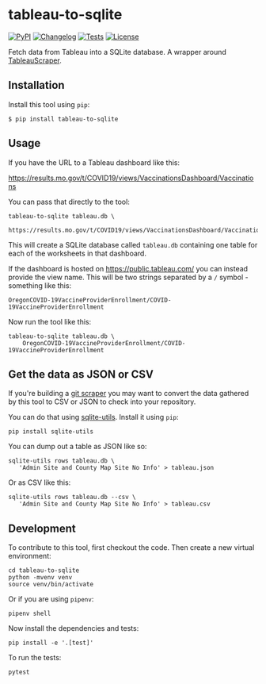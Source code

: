 # tableau-to-sqlite

[![PyPI](https://img.shields.io/pypi/v/tableau-to-sqlite.svg)](https://pypi.org/project/tableau-to-sqlite/)
[![Changelog](https://img.shields.io/github/v/release/simonw/tableau-to-sqlite?include_prereleases&label=changelog)](https://github.com/simonw/tableau-to-sqlite/releases)
[![Tests](https://github.com/simonw/tableau-to-sqlite/workflows/Test/badge.svg)](https://github.com/simonw/tableau-to-sqlite/actions?query=workflow%3ATest)
[![License](https://img.shields.io/badge/license-Apache%202.0-blue.svg)](https://github.com/simonw/tableau-to-sqlite/blob/master/LICENSE)

Fetch data from Tableau into a SQLite database. A wrapper around [TableauScraper](https://github.com/bertrandmartel/tableau-scraping/).

## Installation

Install this tool using `pip`:

    $ pip install tableau-to-sqlite

## Usage

If you have the URL to a Tableau dashboard like this:

https://results.mo.gov/t/COVID19/views/VaccinationsDashboard/Vaccinations

You can pass that directly to the tool:

    tableau-to-sqlite tableau.db \
      https://results.mo.gov/t/COVID19/views/VaccinationsDashboard/Vaccinations

This will create a SQLite database called `tableau.db` containing one table for each of the worksheets in that dashboard.

If the dashboard is hosted on https://public.tableau.com/ you can instead provide the view name. This will be two strings separated by a `/` symbol - something like this:

    OregonCOVID-19VaccineProviderEnrollment/COVID-19VaccineProviderEnrollment

Now run the tool like this:

    tableau-to-sqlite tableau.db \
        OregonCOVID-19VaccineProviderEnrollment/COVID-19VaccineProviderEnrollment

## Get the data as JSON or CSV

If you're building a [git scraper](https://simonwillison.net/2020/Oct/9/git-scraping/) you may want to convert the data gathered by this tool to CSV or JSON to check into your repository.

You can do that using [sqlite-utils](https://sqlite-utils.datasette.io/). Install it using `pip`:

    pip install sqlite-utils

You can dump out a table as JSON like so:

    sqlite-utils rows tableau.db \
       'Admin Site and County Map Site No Info' > tableau.json

Or as CSV like this:

    sqlite-utils rows tableau.db --csv \
       'Admin Site and County Map Site No Info' > tableau.csv

## Development

To contribute to this tool, first checkout the code. Then create a new virtual environment:

    cd tableau-to-sqlite
    python -mvenv venv
    source venv/bin/activate

Or if you are using `pipenv`:

    pipenv shell

Now install the dependencies and tests:

    pip install -e '.[test]'

To run the tests:

    pytest
